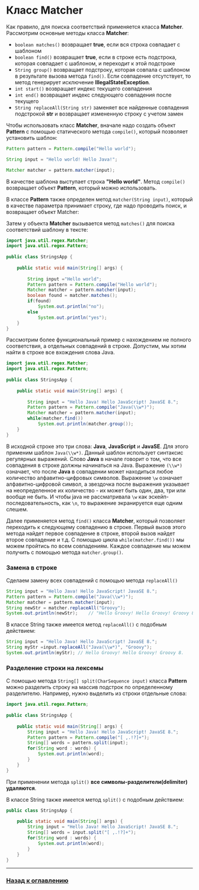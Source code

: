 # Класс Matcher

Как правило, для поиска соответствий применяется класса **Matcher**. Рассмотрим основные методы класса **Matcher**:

- `boolean matches()` возвращает **true**, если вся строка совпадает с шаблоном
- `boolean find()` возвращает **true**, если в строке есть подстрока, которая совпадает с шаблоном, и переходит к этой подстроке
- `String group()` возвращает подстроку, которая совпала с шаблоном в результате вызова метода `find()`.
Если совпадение отсутствует, то метод генерирует исключение **IllegalStateException**.
- `int start()` возвращает индекс текущего совпадения
- `int end()` возвращает индекс следующего совпадения после текущего
- `String replaceAll(String str)` заменяет все найденные совпадения подстрокой **str** и возвращает измененную строку с учетом замен

Чтобы использовать класс **Matcher**, вначале надо создать объект **Pattern** с помощью статического метода `compile()`,
который позволяет установить шаблон:

```java
Pattern pattern = Pattern.compile("Hello world");

String input = "Hello world! Hello Java!";

Matcher matcher = pattern.matcher(input);
```

В качестве шаблона выступает строка **"Hello world"**. Метод `compile()` возвращает объект **Pattern**,
который можно использовать.

В классе **Pattern** также определен метод `matcher(String input)`, который в качестве параметра принимает строку,
где надо проводить поиск, и возвращает объект Matcher:


Затем у объекта **Matcher** вызывается метод `matches()` для поиска соответствий шаблону в тексте:

```java
import java.util.regex.Matcher;
import java.util.regex.Pattern;
 
public class StringsApp {
 
    public static void main(String[] args) {
         
        String input ="Hello world";
        Pattern pattern = Pattern.compile("Hello world");
        Matcher matcher = pattern.matcher(input);
        boolean found = matcher.matches();
        if(found)
            System.out.println("no");
        else
            System.out.println("yes");
    }   
}
```

Рассмотрим более функциональный пример с нахождением не полного соответствия, а отдельных совпадений в строке.
Допустим, мы хотим найти в строке все вхождения слова Java.

```java
import java.util.regex.Matcher;
import java.util.regex.Pattern;
 
public class StringsApp {
 
    public static void main(String[] args) {
         
        String input = "Hello Java! Hello JavaScript! JavaSE 8.";
        Pattern pattern = Pattern.compile("Java(\\w*)");
        Matcher matcher = pattern.matcher(input);
        while(matcher.find())
            System.out.println(matcher.group());
    }   
}
```

В исходной строке это три слова: **Java**, **JavaScript** и **JavaSE**.
Для этого применим шаблон `Java(\\w*)`.
Данный шаблон использует синтаксис регулярных выражений.
Слово **Java** в начале говорит о том, что все совпадения в строке должны начинаться на Java.
Выражение `(\\w*)` означает, что после **Java** в совпадении может находиться любое количество алфавитно-цифровых символов.
Выражение `\w` означает алфавитно-цифровой символ, а звездочка после выражения указывает на неопределенное их количество -
их может быть один, два, три или вообще не быть.
И чтобы java не рассматривала `\w` как эскейп-последовательность, как `\n`, то выражение экранируется еще одним слешем.

Далее применяется метод `find()` класса **Matcher**, который позволяет переходить к следующему совпадению в строке.
Первый вызов этого метода найдет первое совпадение в строке, второй вызов найдет второе совпадение и т.д.
С помощью цикла `while(matcher.find())` мы можем пройтись по всем совпадениям.
Каждое совпадение мы можем получить с помощью метода `matcher.group()`.

### Замена в строке

Сделаем замену всех совпадений с помощью метода `replaceAll()`

```java
String input = "Hello Java! Hello JavaScript! JavaSE 8.";
Pattern pattern = Pattern.compile("Java(\\w*)");
Matcher matcher = pattern.matcher(input);
String newStr = matcher.replaceAll("Groovy");
System.out.println(newStr);    // "Hello Groovy! Hello Groovy! Groovy 8."
```

В классе String также имеется метод `replaceAll()` с подобным действием:

```java
String input = "Hello Java! Hello JavaScript! JavaSE 8.";
String myStr =input.replaceAll("Java(\\w*)", "Groovy");
System.out.println(myStr); // Hello Groovy! Hello Groovy! Groovy 8.
```

### Разделение строки на лексемы

С помощью метода `String[] split(CharSequence input)` класса **Pattern** можно разделить строку на массив подстрок по определенному разделителю.
Например, нужно выделить из строки отдельные слова:

```java
import java.util.regex.Pattern;
 
public class StringsApp {
 
    public static void main(String[] args) {
        String input = "Hello Java! Hello JavaScript! JavaSE 8.";
        Pattern pattern = Pattern.compile("[ ,.!?]+");
        String[] words = pattern.split(input);
        for(String word : words) {
            System.out.println(word);
        }
    }   
}
```

При применении метода `split()` **все символы-разделители(delimiter) удаляются**.

В классе String также имеется метод `split()` с подобным действием:

```java
public class StringsApp {
 
    public static void main(String[] args) {
        String input = "Hello Java! Hello JavaScript! JavaSE 8.";
        String[] words = input.split("[ ,.!?]+");
        for(String word : words) {
            System.out.println(word);
        }
    }   
}
```

---

### [Назад к оглавлению](./README.md)